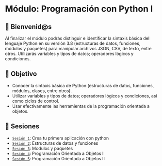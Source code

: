  
# Módulo: Programación con Python I

## :wave: Bienvenid@s

Al finalizar el módulo podrás distinguir e identificar la sintaxis básica del lenguaje Python en su versión 3.8 (estructuras de datos, funciones, módulos y paquetes) para manipular archivos JSON, CSV, de texto, entre otros. Utilizarás variables y tipos de datos; operadores lógicos y condiciones.

## :dart: Objetivo

 - Conocer la sintaxis básica de Python (estructuras de datos, funciones, módulos, clases, entre otros).
 - Utilizar variables y tipos de datos; operadores lógicos y condiciones, así como ciclos de control.
 - Usar efectivamente las herramientas de la programación orientada a objetos.


## :bookmark_tabs: Sesiones
 
 - [`Sesión 1`](Sesion-01): Crea tu primera aplicación con python 
 - [`Sesión 2`](Sesion-02): Estructuras de datos y funciones
 - [`Sesión 3`](Sesion-03): Modulos y paquetes
 - [`Sesión 4`](Sesion-04): Programación Orientada a Objetos I
 - [`Sesión 5`](Sesion-05): Programación Orientada a Objetos II






